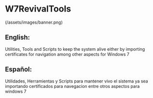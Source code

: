 # W7RevivalTools
(/assets/images/banner.png)
## English:
Utilities, Tools and Scripts to keep the system alive either by importing certificates for navigation among other aspects for Windows 7

## Español:
Utilidades, Herramientas y Scripts para mantener vivo el sistema ya sea importando certificados para navegacion entre otros aspectos para windows 7

